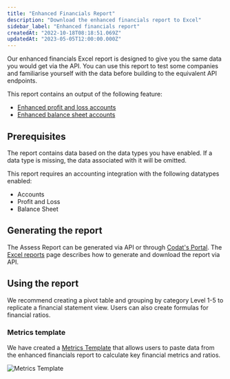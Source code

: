 ```yaml
---
title: "Enhanced Financials Report"
description: "Download the enhanced financials report to Excel"
sidebar_label: "Enhanced financials report"
createdAt: "2022-10-18T08:18:51.069Z"
updatedAt: "2023-05-05T12:00:00.000Z"
---
```


Our enhanced financials Excel report is designed to give you the same data you would get via the API.  You can use this report to test some companies and familiarise yourself with the data before building to the equivalent API endpoints.

This report contains an output of the following feature:

- [Enhanced profit and loss accounts](/assess/enhanced-financials/profit-and-loss-accounts)
- [Enhanced balance sheet accounts](/assess/enhanced-financials/balance-sheet-accounts)

## Prerequisites

The report contains data based on the data types you have enabled. If a data type is missing, the data associated with it will be omitted.

This report requires an accounting integration with the following datatypes enabled:

- Accounts
- Profit and Loss
- Balance Sheet

## Generating the report

The Assess Report can be generated via API or through [Codat's Portal](/assess/portal/overview#reports).  The [Excel reports](/assess/excel/overview) page describes how to generate and download the report via API.

## Using the report

We recommend creating a pivot table and grouping by category Level 1-5 to replicate a financial statement view.  Users can also create formulas for financial ratios.

### Metrics template

We have created a [Metrics Template](/documents/assess-metrics.xlsx) that allows users to paste data from the enhanced financials report to calculate key financial metrics and ratios.

![Metrics Template](/img/assess/metrics-template.png)